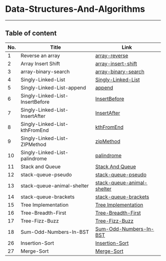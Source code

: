 # Data-Structures-And-Algorithms

---

## Table of content

| No.      | Title | Link
| ----------- | ----------- | ----------- |
| 1      | Reverse an array       | [array-reverse](https://github.com/Hanan-Nathem-Saadeh/Data-Structures-And-Algorithms/tree/main/ConsoleApp/ConsoleApp/Challenges/array-reverse) |
| 2      | Array Insert Shift  | [array-insert-shift](https://github.com/Hanan-Nathem-Saadeh/Data-Structures-And-Algorithms/tree/main/ConsoleApp/ConsoleApp/Challenges/array-insert-shift)|
| 3      | array-binary-search  | [array-binary-search](https://github.com/Hanan-Nathem-Saadeh/Data-Structures-And-Algorithms/tree/main/ConsoleApp/ConsoleApp/Challenges/array-binary-search)|
| 4      | Singly-Linked-List  | [Singly-Linked-List](https://github.com/Hanan-Nathem-Saadeh/Data-Structures-And-Algorithms/tree/main/ConsoleApp/ConsoleApp/Challenges/SinglyLinkedList)|
| 5      | Singly-Linked-List-append  | [append](https://github.com/Hanan-Nathem-Saadeh/Data-Structures-And-Algorithms/blob/main/ConsoleApp/ConsoleApp/img/1.png)|
| 6      | Singly-Linked-List-InsertBefore  | [InsertBefore](https://github.com/Hanan-Nathem-Saadeh/Data-Structures-And-Algorithms/blob/main/ConsoleApp/ConsoleApp/img/2.png)|
| 7      | Singly-Linked-List-InsertAfter  | [InsertAfter](https://github.com/Hanan-Nathem-Saadeh/Data-Structures-And-Algorithms/blob/main/ConsoleApp/ConsoleApp/img/3.png)|
| 8      | Singly-Linked-List-kthFromEnd  | [kthFromEnd](https://github.com/Hanan-Nathem-Saadeh/Data-Structures-And-Algorithms/blob/main/ConsoleApp/ConsoleApp/img/kthFromEnd.png)|
| 9      | Singly-Linked-List-ZIPMethod  | [zipMethod](https://github.com/Hanan-Nathem-Saadeh/Data-Structures-And-Algorithms/blob/main/ConsoleApp/ConsoleApp/img/ZipMethod.png)|
| 10      | Singly-Linked-List-palindrome  | [palindrome](https://github.com/Hanan-Nathem-Saadeh/Data-Structures-And-Algorithms/blob/main/ConsoleApp/ConsoleApp/img/palindrome.png)|
| 11      | Stack and Queue  | [Stack And Queue](https://github.com/Hanan-Nathem-Saadeh/Data-Structures-And-Algorithms/blob/main/ConsoleApp/ConsoleApp/Challenges/stack-and-queue/README.md)|
| 12      | stack-queue-pseudo  | [stack-queue-pseudo](https://github.com/Hanan-Nathem-Saadeh/Data-Structures-And-Algorithms/blob/main/ConsoleApp/ConsoleApp/Challenges/stack-queue-pseudo/README.md)|
| 13      | stack-queue-animal-shelter  | [stack-queue-animal-shelter](https://github.com/Hanan-Nathem-Saadeh/Data-Structures-And-Algorithms/blob/main/ConsoleApp/ConsoleApp/Challenges/stack-queue-animal-shelter/README.md)|
| 14      | stack-queue-brackets | [stack-queue-brackets](https://github.com/Hanan-Nathem-Saadeh/Data-Structures-And-Algorithms/blob/main/ConsoleApp/ConsoleApp/Challenges/multi-bracket-validation/README.md)|
| 15      | Tree Implementation | [Tree Implementation](https://github.com/Hanan-Nathem-Saadeh/Data-Structures-And-Algorithms/blob/main/ConsoleApp/ConsoleApp/Challenges/Trees/README.md)|
| 16      | Tree-Breadth-First | [Tree-Breadth-First](https://github.com/Hanan-Nathem-Saadeh/Data-Structures-And-Algorithms/blob/tree-breadth-first/ConsoleApp/ConsoleApp/Challenges/Trees/BreathFirsrREADME.md)|
| 17      | Tree-Fizz-Buzz | [Tree-Fizz-Buzz](https://github.com/Hanan-Nathem-Saadeh/Data-Structures-And-Algorithms/blob/main/ConsoleApp/ConsoleApp/Challenges/Trees/tree-fizz-buzz/tree-fizz-buzz.md)|
| 18      | Sum-Odd-Numbers-In-BST | [Sum-Odd-Numbers-In-BST](https://github.com/Hanan-Nathem-Saadeh/Data-Structures-And-Algorithms/blob/main/ConsoleApp/ConsoleApp/Challenges/Trees/SumOddInBST.md)|
| 26      | Insertion-Sort | [Insertion-Sort](https://github.com/Hanan-Nathem-Saadeh/Data-Structures-And-Algorithms/tree/main/ConsoleApp/ConsoleApp/Challenges/sorting/InsertionSort)|
| 27      | Merge-Sort | [Merge-Sort](https://github.com/Hanan-Nathem-Saadeh/Data-Structures-And-Algorithms/tree/main/ConsoleApp/ConsoleApp/Challenges/sorting/MergeSort)|
